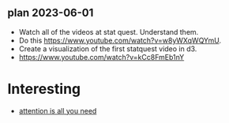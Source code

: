 ## plan 2023-06-01

* Watch all of the videos at stat quest. 
  Understand them.
* Do this https://www.youtube.com/watch?v=w8yWXqWQYmU.
* Create a visualization of the first statquest video in d3.
* https://www.youtube.com/watch?v=kCc8FmEb1nY


# Interesting
* [attention is all you need](https://www.youtube.com/watch?v=sznZ78HquPc)
